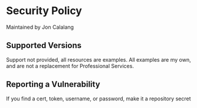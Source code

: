 # Security Policy

Maintained by Jon Calalang

## Supported Versions

Support not provided, all resources are examples. All examples are my own, and are not a replacement for Professional Services.

## Reporting a Vulnerability

If you find a cert, token, username, or password, make it a repository secret
